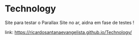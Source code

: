 # Technology
 Site para testar o Parallax
 Site no ar, aidna em fase de testes !
 
link: https://ricardosantanaevangelista.github.io/Technology/
